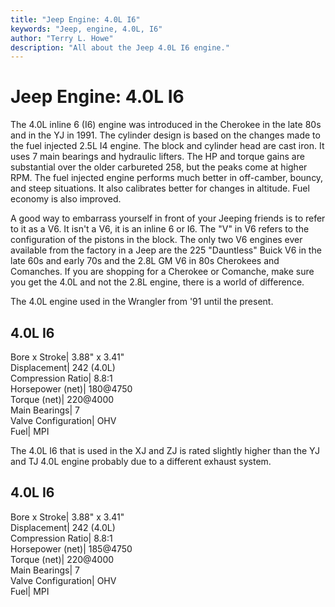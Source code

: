 ```yaml
---
title: "Jeep Engine: 4.0L I6"
keywords: "Jeep, engine, 4.0L, I6"
author: "Terry L. Howe"
description: "All about the Jeep 4.0L I6 engine."
---
```

# Jeep Engine: 4.0L I6

The 4.0L inline 6 (I6) engine was introduced in the Cherokee in the late 80s and in the YJ in 1991. The cylinder design is based on the changes made to the fuel injected 2.5L I4 engine. The block and cylinder head are cast iron. It uses 7 main bearings and hydraulic lifters. The HP and torque gains are substantial over the older carbureted 258, but the peaks come at higher RPM. The fuel injected engine performs much better in off-camber, bouncy, and steep situations. It also calibrates better for changes in altitude. Fuel economy is also improved.

A good way to embarrass yourself in front of your Jeeping friends is to refer to it as a V6. It isn't a V6, it is an inline 6 or I6. The "V" in V6 refers to the configuration of the pistons in the block. The only two V6 engines ever available from the factory in a Jeep are the 225 "Dauntless" Buick V6 in the late 60s and early 70s and the 2.8L GM V6 in 80s Cherokees and Comanches. If you are shopping for a Cherokee or Comanche, make sure you get the 4.0L and not the 2.8L engine, there is a world of difference.

The 4.0L engine used in the Wrangler from '91 until the present.

4.0L I6  
---  
Bore x Stroke| 3.88" x 3.41"  
Displacement| 242 (4.0L)  
Compression Ratio| 8.8:1  
Horsepower (net)| 180@4750  
Torque (net)| 220@4000  
Main Bearings| 7  
Valve Configuration| OHV  
Fuel| MPI  
  
The 4.0L I6 that is used in the XJ and ZJ is rated slightly higher than the YJ and TJ 4.0L engine probably due to a different exhaust system.

4.0L I6  
---  
Bore x Stroke| 3.88" x 3.41"  
Displacement| 242 (4.0L)  
Compression Ratio| 8.8:1  
Horsepower (net)| 185@4750  
Torque (net)| 220@4000  
Main Bearings| 7  
Valve Configuration| OHV  
Fuel| MPI